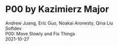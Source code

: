 # P00 by Kazimierz Major
Andrew Juang, Eric Guo, Noakai Aronesty, Qina Liu <br>
Softdev <br>
P00: Move Slowly and Fix Things <br>
2021-10-27 
